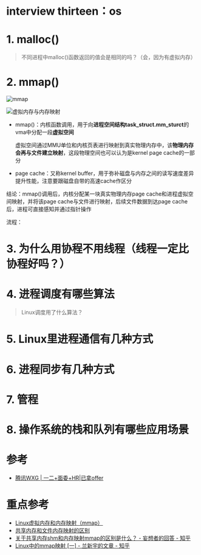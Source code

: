 # interview thirteen：os

# **1. malloc()**

> 不同进程中malloc()函数返回的值会是相同的吗？（会，因为有虚拟内存）

# **2. mmap()**

![mmap](https://asea-cch.life/upload/2022/02/mmap-5f8b3ca0955844efb19e27e7fb5733b2.png)

![虚拟内存与内存映射](https://asea-cch.life/upload/2022/02/%E8%99%9A%E6%8B%9F%E5%86%85%E5%AD%98%E4%B8%8E%E5%86%85%E5%AD%98%E6%98%A0%E5%B0%84-4ddd478a39d5448894d7ec40e17b88e8.png)

- mmap()：内核函数调用，用于向**进程空间结构task_struct.mm_sturct**的vma中分配一段**虚拟空间**

    虚拟空间通过MMU单位和内核页表进行映射到真实物理内存中，该**物理内存会再与文件建立映射**，这段物理空间也可以认为是kernel page cache的一部分

- page cache：又称kernel buffer，用于弥补磁盘与内存之间的读写速度差异提升性能，注意要跟磁盘自带的高速cache作区分

结论：mmap()调用后，内核分配某一块真实物理内存page cache和进程虚拟空间映射，并将该page cache与文件进行映射，后续文件数据到达page cache后，进程可直接感知并通过指针操作

流程：



# **3. 为什么用协程不用线程（线程一定比协程好吗？）**

# **4. 进程调度有哪些算法**

> Linux调度用了什么算法？

# **5. Linux里进程通信有几种方式**

# **6. 进程同步有几种方式**

# **7. 管程**

# **8. 操作系统的栈和队列有哪些应用场景**

# 参考
- [腾讯WXG | 一二+面委+HR|已拿offer](https://leetcode-cn.com/circle/discuss/ON7r4A/)

# 重点参考
- [Linux虚拟内存和内存映射（mmap）](https://www.cnblogs.com/linguoguo/p/15807313.html)
- [共享内存和文件内存映射的区别](https://zhuanlan.zhihu.com/p/149277008)
- [关于共享内存shm和内存映射mmap的区别是什么？ - 妄想者的回答 - 知乎](https://www.zhihu.com/question/401612303/answer/1428608073)
- [Linux中的mmap映射 [一] - 兰新宇的文章 - 知乎](https://zhuanlan.zhihu.com/p/67894878)